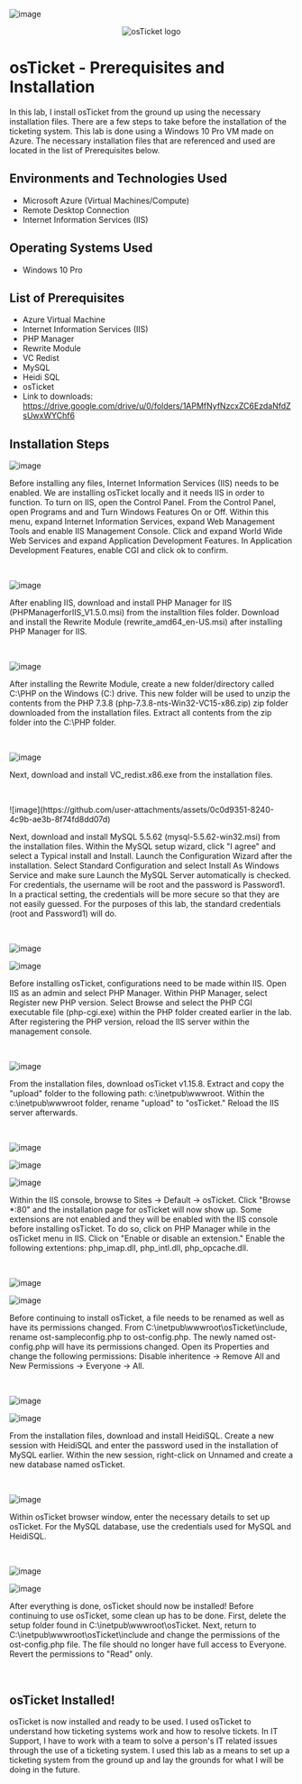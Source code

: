 ![image](https://github.com/user-attachments/assets/94648995-696b-49ac-a5a7-06206f2100ce)<p align="center">
<img src="https://i.imgur.com/Clzj7Xs.png" alt="osTicket logo"/>
</p>

<h1>osTicket - Prerequisites and Installation</h1>
In this lab, I install osTicket from the ground up using the necessary installation files. There are a few steps to take before the installation of the ticketing system. This lab is done using a Windows 10 Pro VM made on Azure. The necessary installation files that are referenced and used are located in the list of Prerequisites below.


<h2>Environments and Technologies Used</h2>

- Microsoft Azure (Virtual Machines/Compute)
- Remote Desktop Connection
- Internet Information Services (IIS)

<h2>Operating Systems Used </h2>

- Windows 10 Pro</b>

<h2>List of Prerequisites</h2>

- Azure Virtual Machine
- Internet Information Services (IIS)
- PHP Manager
- Rewrite Module
- VC Redist
- MySQL
- Heidi SQL
- osTicket
- Link to downloads: https://drive.google.com/drive/u/0/folders/1APMfNyfNzcxZC6EzdaNfdZsUwxWYChf6


<h2>Installation Steps</h2>


![image](https://github.com/user-attachments/assets/b05f7e63-75be-4b56-91ca-bde9a3b27eef)


<p>
Before installing any files, Internet Information Services (IIS) needs to be enabled. We are installing osTicket locally and it needs IIS in order to function. To turn on IIS, open the Control Panel. From the Control Panel, open Programs and and Turn Windows Features On or Off. Within this menu, expand Internet Information Services, expand Web Management Tools and enable IIS Management Console. Click and expand World Wide Web Services and expand Application Development Features. In Application Development Features, enable CGI and click ok to confirm.
</p>
<br />

![image](https://github.com/user-attachments/assets/9f9f8bdf-fb8f-4734-aed9-8b570c5ace33)

<p>
After enabling IIS, download and install PHP Manager for IIS (PHPManagerforIIS_V1.5.0.msi) from the installtion files folder. Download and install the Rewrite Module (rewrite_amd64_en-US.msi) after installing PHP Manager for IIS.
</p>
<br />

![image](https://github.com/user-attachments/assets/971acfda-914c-47b3-a1e6-97a0d3d05204)

<p>
After installing the Rewrite Module, create a new folder/directory called C:\PHP on the Windows (C:) drive. This new folder will be used to unzip the contents from the PHP 7.3.8 (php-7.3.8-nts-Win32-VC15-x86.zip) zip folder downloaded from the installation files. Extract all contents from the zip folder into the C:\PHP folder.
</p>
<br />

![image](https://github.com/user-attachments/assets/eee3b6bb-dc38-47df-92d3-913958544161)

<p>
Next, download and install VC_redist.x86.exe from the installation files.
</p>
<br />

<p>
![image](https://github.com/user-attachments/assets/0c0d9351-8240-4c9b-ae3b-8f74fd8dd07d)

</p>
<p>
Next, download and install MySQL 5.5.62 (mysql-5.5.62-win32.msi) from the installation files. Within the MySQL setup wizard, click "I agree" and select a Typical install and Install. Launch the Configuration Wizard after the installation. Select Standard Configuration and select Install As Windows Service and make sure Launch the MySQL Server automatically is checked. For credentials, the username will be root and the password is Password1. In a practical setting, the credentials will be more secure so that they are not easily guessed. For the purposes of this lab, the standard credentials (root and Password1) will do.
</p>
<br />

![image](https://github.com/user-attachments/assets/82f1468f-4233-4086-81dc-517cc35c0330)

![image](https://github.com/user-attachments/assets/45eb0db2-a886-402a-b152-36566c5f1659)

<p>
Before installing osTicket, configurations need to be made within IIS. Open IIS as an admin and select PHP Manager. Within PHP Manager, select Register new PHP version. Select Browse and select the PHP CGI executable file (php-cgi.exe) within the PHP folder created earlier in the lab. After registering the PHP version, reload the IIS server within the management console.
</p>
<br />

![image](https://github.com/user-attachments/assets/e68ab546-50fe-4aec-bd3c-16f5cc8944fa)

<p>
From the installation files, download osTicket v1.15.8. Extract and copy the "upload" folder to the following path: c:\inetpub\wwwroot. Within the c:\inetpub\wwwroot folder, rename "upload" to "osTicket." Reload the IIS server afterwards.
</p>
<br />

![image](https://github.com/user-attachments/assets/7eda5a86-0ffe-4797-ade6-ca0074aaf62f)

![image](https://github.com/user-attachments/assets/0830f9e8-327b-41a1-9fd3-3378a44a284f)

![image](https://github.com/user-attachments/assets/e6a59a09-28dd-4a36-8cb9-c54aad4dd186)

<p>
Within the IIS console, browse to Sites -> Default -> osTicket. Click "Browse *:80" and the installation page for osTicket will now show up. Some extensions are not enabled and they will be enabled with the IIS console before installing osTicket. To do so, click on PHP Manager while in the osTicket menu in IIS. Click on "Enable or disable an extension." Enable the following extentions: php_imap.dll, php_intl.dll, php_opcache.dll.
</p>
<br />

![image](https://github.com/user-attachments/assets/77b09c36-fec4-4c00-ad95-dc54e546d0b8)

![image](https://github.com/user-attachments/assets/0c844d5a-7ba9-47a6-890a-e99d1267f50d)

<p>
Before continuing to install osTicket, a file needs to be renamed as well as have its permissions changed. From C:\inetpub\wwwroot\osTicket\include, rename ost-sampleconfig.php to ost-config.php. The newly named ost-config.php will have its permissions changed. Open its Properties and change the following permissions: Disable inheritence -> Remove All and New Permissions -> Everyone -> All.
</p>
<br />

![image](https://github.com/user-attachments/assets/b5c69067-bf59-40e8-95d9-3c6d490a7e66)

![image](https://github.com/user-attachments/assets/b2d1c6c6-02a2-47bd-b5c5-c903cd51018d)

<p>
From the installation files, download and install HeidiSQL. Create a new session with HeidiSQL and enter the password used in the installation of MySQL earlier. Within the new session, right-click on Unnamed and create a new database named osTicket. 
</p>
<br />

![image](https://github.com/user-attachments/assets/b513fe74-2f71-402d-85b3-14ef495a3ab1)

<p>
Within osTicket browser window, enter the necessary details to set up osTicket. For the MySQL database, use the credentials used for MySQL and HeidiSQL.
</p>
<br />

![image](https://github.com/user-attachments/assets/5e27ce3c-3291-4073-b965-00bf0ae8562f)

![image](https://github.com/user-attachments/assets/fb286a39-a115-42da-861c-291e18dd5a92)

<p>
After everything is done, osTicket should now be installed! Before continuing to use osTicket, some clean up has to be done. First, delete the setup folder found in C:\inetpub\wwwroot\osTicket. Next, return to C:\inetpub\wwwroot\osTicket\include and change the permissions of the ost-config.php file. The file should no longer have full access to Everyone. Revert the permissions to "Read" only. 
</p>
<br />

<h2>osTicket Installed!</h2>

osTicket is now installed and ready to be used. I used osTicket to understand how ticketing systems work and how to resolve tickets. In IT Support, I have to work with a team to solve a person's IT related issues through the use of a ticketing system. I used this lab as a means to set up a ticketing system from the ground up and lay the grounds for what I will be doing in the future.
